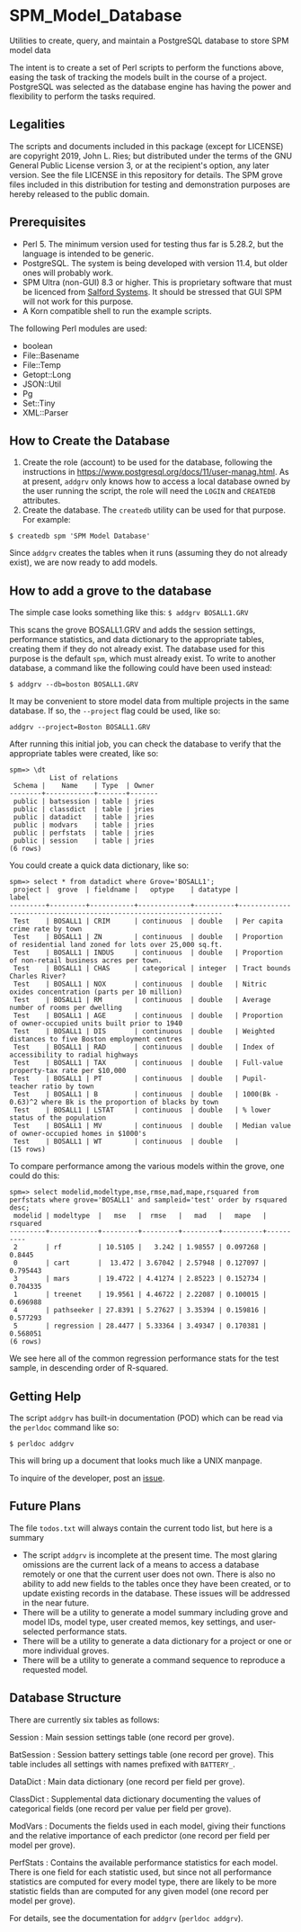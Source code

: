 # SPM_Model_Database
Utilities to create, query, and maintain a PostgreSQL database to store SPM model data 

The intent is to create a set of Perl scripts to perform the functions above, easing the task of tracking the models built in the course of a project.  PostgreSQL was selected as the database engine has having the power and flexibility to perform the tasks required.

## Legalities
The scripts and documents included in this package (except for LICENSE) are copyright 2019, John L. Ries; but distributed under the terms of the GNU General Public License version 3, or at the recipient's option, any later version.  See the file LICENSE in this repository for details.  The SPM grove files included in this distribution for testing and demonstration purposes are hereby released to the public domain.

## Prerequisites
* Perl 5.  The minimum version used for testing thus far is 5.28.2, but the language is intended to be generic.
* PostgreSQL.  The system is being developed with version 11.4, but older ones will probably work.
* SPM Ultra (non-GUI) 8.3 or higher.  This is proprietary software that must be licenced from [Salford Systems](https://www.salford-systems.com/products/spm).  It should be stressed that GUI SPM will not work for this purpose.
* A Korn compatible shell to run the example scripts.

The following Perl modules are used:
* boolean
* File::Basename
* File::Temp
* Getopt::Long
* JSON::Util
* Pg
* Set::Tiny
* XML::Parser

## How to Create the Database

1.  Create the role (account) to be used for the database, following the instructions in https://www.postgresql.org/docs/11/user-manag.html.  As at present, `addgrv` only knows how to access a local database owned by the user running the script, the role will need the `LOGIN` and `CREATEDB` attributes.
2.  Create the database.  The `createdb` utility can be used for that purpose.  For example:

`$ createdb spm 'SPM Model Database'`

Since `addgrv`  creates the tables when it runs (assuming they do not already exist), we are now ready to add models.

## How to add a grove to the database

The simple case looks something like this:
`$ addgrv BOSALL1.GRV`

This scans the grove BOSALL1.GRV and adds the session settings, performance statistics, and data dictionary to the appropriate
tables, creating them if they do not already exist.  The database used for this purpose is the default `spm`, which must already exist.  To write to another database, a command like the following could have been used instead:

`$ addgrv --db=boston BOSALL1.GRV`

It may be convenient to store model data from multiple projects in the same database.  If so, the `--project` flag could be used, like so:

`addgrv --project=Boston BOSALL1.GRV`

After running this initial job, you can check the database to verify that the appropriate tables were created, like so:

```
spm=> \dt
          List of relations
 Schema |    Name    | Type  | Owner 
--------+------------+-------+-------
 public | batsession | table | jries
 public | classdict  | table | jries
 public | datadict   | table | jries
 public | modvars    | table | jries
 public | perfstats  | table | jries
 public | session    | table | jries
(6 rows)
```

You could create a quick data dictionary, like so:

```
spm=> select * from datadict where Grove='BOSALL1';
 project |  grove  | fieldname |   optype    | datatype |                              label                               
---------+---------+-----------+-------------+----------+------------------------------------------------------------------
 Test    | BOSALL1 | CRIM      | continuous  | double   | Per capita crime rate by town
 Test    | BOSALL1 | ZN        | continuous  | double   | Proportion of residential land zoned for lots over 25,000 sq.ft.
 Test    | BOSALL1 | INDUS     | continuous  | double   | Proportion of non-retail business acres per town.
 Test    | BOSALL1 | CHAS      | categorical | integer  | Tract bounds Charles River?
 Test    | BOSALL1 | NOX       | continuous  | double   | Nitric oxides concentration (parts per 10 million)
 Test    | BOSALL1 | RM        | continuous  | double   | Average number of rooms per dwelling
 Test    | BOSALL1 | AGE       | continuous  | double   | Proportion of owner-occupied units built prior to 1940
 Test    | BOSALL1 | DIS       | continuous  | double   | Weighted distances to five Boston employment centres
 Test    | BOSALL1 | RAD       | continuous  | double   | Index of accessibility to radial highways
 Test    | BOSALL1 | TAX       | continuous  | double   | Full-value property-tax rate per $10,000
 Test    | BOSALL1 | PT        | continuous  | double   | Pupil-teacher ratio by town
 Test    | BOSALL1 | B         | continuous  | double   | 1000(Bk - 0.63)^2 where Bk is the proportion of blacks by town
 Test    | BOSALL1 | LSTAT     | continuous  | double   | % lower status of the population
 Test    | BOSALL1 | MV        | continuous  | double   | Median value of owner-occupied homes in $1000's
 Test    | BOSALL1 | WT        | continuous  | double   | 
(15 rows)
```

To compare performance among the various models within the grove, one could do this:

```
spm=> select modelid,modeltype,mse,rmse,mad,mape,rsquared from perfstats where grove='BOSALL1' and sampleid='test' order by rsquared desc;
 modelid | modeltype  |   mse   |  rmse   |   mad   |   mape   | rsquared 
---------+------------+---------+---------+---------+----------+----------
 2       | rf         | 10.5105 |   3.242 | 1.98557 | 0.097268 |   0.8445
 0       | cart       |  13.472 | 3.67042 | 2.57948 | 0.127097 | 0.795443
 3       | mars       | 19.4722 | 4.41274 | 2.85223 | 0.152734 | 0.704335
 1       | treenet    | 19.9561 | 4.46722 | 2.22087 | 0.100015 | 0.696988
 4       | pathseeker | 27.8391 | 5.27627 | 3.35394 | 0.159816 | 0.577293
 5       | regression | 28.4477 | 5.33364 | 3.49347 | 0.170381 | 0.568051
(6 rows)
```

We see here all of the common regression performance stats for the test sample, in descending order of R-squared.

## Getting Help

The script `addgrv` has built-in documentation (POD) which can be read via the `perldoc` command like so:

```
$ perldoc addgrv
```
This will bring up a document that looks much like a UNIX manpage.

To inquire of the developer, post an [issue](https://github.com/jlries61/SPM_Model_Database/issues).

## Future Plans

The file `todos.txt`  will always contain the current todo list, but here is a summary

* The script `addgrv` is incomplete at the present time.  The most glaring omissions are the current lack of a means to access a database remotely or one that the current user does not own.  There is also no ability to add new fields to the tables once they have been created, or to update existing records in the database.  These issues will be addressed in the near future.
* There will be a utility to generate a model summary including grove and model IDs, model type, user created memos, key settings, and user-selected performance stats.
* There will be a utility to generate a data dictionary for a project or one or more individual groves.
* There will be a utility to generate a command sequence to reproduce a requested model.

## Database Structure

There are currently six tables as follows:

Session
: Main session settings table (one record per grove).

BatSession
: Session battery settings table (one record per grove).  This table includes all settings with names prefixed with `BATTERY_`.

DataDict
: Main data dictionary (one record per field per grove).

ClassDict
: Supplemental data dictionary documenting the values of categorical fields (one record per value per field per grove).

ModVars
: Documents the fields used in each model, giving their functions and the relative importance of each predictor
(one record per field per model per grove).

PerfStats
: Contains the available performance statistics for each model.  There is one field for each statistic used, but since
not all performance statistics are computed for every model type, there are likely to be more statistic fields than are computed for any given model (one record per model per grove).

For details, see the documentation for `addgrv` (`perldoc addgrv`).
